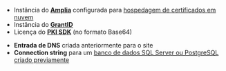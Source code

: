 ﻿* Instância do **[Amplia](../../../amplia/index.md)** configurada para [hospedagem de certificados em nuvem](../../../amplia/on-premises/configure-cert-management.md)
* Instância do **[GrantID](../../../grant-id/index.md)**
* Licença do **[PKI SDK](../../../pki-sdk/index.md)** (no formato Base64)
<!-- Licença do **[Web PKI](../../../web-pki/index.md)** (formato Base64/binário) -->
* **Entrada de DNS** criada anteriormente para o site
* **Connection string** para um [banco de dados SQL Server ou PostgreSQL criado previamente](../prepare-database.md)
